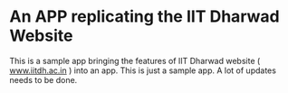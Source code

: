 # An APP replicating the IIT Dharwad Website
This is a sample app bringing the features of IIT Dharwad website ( www.iitdh.ac.in ) into an app. 
This is just a sample app. A lot of updates needs to be done.
